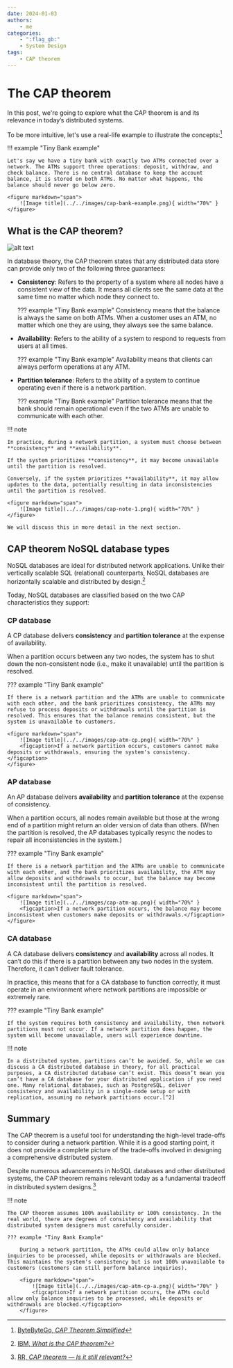 ```yaml
---
date: 2024-01-03
authors:
    - me
categories:
    - ":flag_gb:"
    - System Design
tags:
    - CAP theorem
---
```


# **The CAP theorem**

In this post, we're going to explore what the CAP theorem is and its relevance in today’s distributed systems.

<!-- more -->

To be more intuitive, let's use a real-life example to illustrate the concepts:[^1]

!!! example "Tiny Bank example"

    Let's say we have a tiny bank with exactly two ATMs connected over a network. The ATMs support three operations: deposit, withdraw, and check balance. There is no central database to keep the account balance, it is stored on both ATMs. No matter what happens, the balance should never go below zero.

    <figure markdown="span">
        ![Image title](../../images/cap-bank-example.png){ width="70%" }
    </figure>

## What is the CAP theorem?

![alt text](../../images/cap.png)

In database theory, the CAP theorem states that any distributed data store can provide only two of the following three guarantees:

- **Consistency**: Refers to the property of a system where all nodes have a consistent view of the data. It means all clients see the same data at the same time no matter which node they connect to.

    ??? example "Tiny Bank example"
        Consistency means that the balance is always the same on both ATMs. When a customer uses an ATM, no matter which one they are using, they always see the same balance.

- **Availability**: Refers to the ability of a system to respond to requests from users at all times.

    ??? example "Tiny Bank example"
        Availability means that clients can always perform operations at any ATM.

- **Partition tolerance**: Refers to the ability of a system to continue operating even if there is a network partition.


    ??? example "Tiny Bank example"
        Partition tolerance means that the bank should remain operational even if the two ATMs are unable to communicate with each other.
        

!!! note

    In practice, during a network partition, a system must choose between **consistency** and **availability**.
    
    If the system prioritizes **consistency**, it may become unavailable until the partition is resolved.
    
    Conversely, if the system prioritizes **availability**, it may allow updates to the data, potentially resulting in data inconsistencies until the partition is resolved.
    
    <figure markdown="span">
        ![Image title](../../images/cap-note-1.png){ width="70%" }
    </figure>
    
    We will discuss this in more detail in the next section.

## CAP theorem NoSQL database types

NoSQL databases are ideal for distributed network applications. Unlike their vertically scalable SQL (relational) counterparts, NoSQL databases are horizontally scalable and distributed by design.[^2]

Today, NoSQL databases are classified based on the two CAP characteristics they support:

### CP database

A CP database delivers **consistency** and **partition tolerance** at the expense of availability.

When a partition occurs between any two nodes, the system has to shut down the non-consistent node (i.e., make it unavailable) until the partition is resolved.

??? example "Tiny Bank example"

    If there is a network partition and the ATMs are unable to communicate with each other, and the bank prioritizes consistency, the ATMs may refuse to process deposits or withdrawals until the partition is resolved. This ensures that the balance remains consistent, but the system is unavailable to customers.

    <figure markdown="span">
        ![Image title](../../images/cap-atm-cp.png){ width="70%" }
        <figcaption>If a network partition occurs, customers cannot make deposits or withdrawals, ensuring the system's consistency.</figcaption>
    </figure>

### AP database

An AP database delivers **availability** and **partition tolerance** at the expense of consistency.

When a partition occurs, all nodes remain available but those at the wrong end of a partition might return an older version of data than others. (When the partition is resolved, the AP databases typically resync the nodes to repair all inconsistencies in the system.)

??? example "Tiny Bank example"

    If there is a network partition and the ATMs are unable to communicate with each other, and the bank prioritizes availability, the ATM may allow deposits and withdrawals to occur, but the balance may become inconsistent until the partition is resolved.

    <figure markdown="span">
        ![Image title](../../images/cap-atm-ap.png){ width="70%" }
        <figcaption>If a network partition occurs, the balance may become inconsistent when customers make deposits or withdrawals.</figcaption>
    </figure>

### CA database

A CA database delivers **consistency** and **availability** across all nodes. It can’t do this if there is a partition between any two nodes in the system. Therefore, it can’t deliver fault tolerance.

In practice, this means that for a CA database to function correctly, it must operate in an environment where network partitions are impossible or extremely rare.

??? example "Tiny Bank example"

    If the system requires both consistency and availability, then network partitions must not occur. If a network partition does happen, the system will become unavailable, users will experience downtime.
    

!!! note

    In a distributed system, partitions can’t be avoided. So, while we can discuss a CA distributed database in theory, for all practical purposes, a CA distributed database can’t exist. This doesn’t mean you can’t have a CA database for your distributed application if you need one. Many relational databases, such as PostgreSQL, deliver consistency and availability in a single-node setup or with replication, assuming no network partitions occur.[^2]

## Summary

The CAP theorem is a useful tool for understanding the high-level trade-offs to consider during a network partition. While it is a good starting point, it does not provide a complete picture of the trade-offs involved in designing a comprehensive distributed system.

Despite numerous advancements in NoSQL databases and other distributed systems, the CAP theorem remains relevant today as a fundamental tradeoff in distributed system designs.[^3]

!!! note

    The CAP theorem assumes 100% availability or 100% consistency. In the real world, there are degrees of consistency and availability that distributed system designers must carefully consider.

    ??? example "Tiny Bank Example"

        During a network partition, the ATMs could allow only balance inquiries to be processed, while deposits or withdrawals are blocked. This maintains the system's consistency but is not 100% unavailable to customers (customers can still perform balance inquiries).

        <figure markdown="span">
            ![Image title](../../images/cap-atm-cp-a.png){ width="70%" }
            <figcaption>If a network partition occurs, the ATMs could allow only balance inquiries to be processed, while deposits or withdrawals are blocked.</figcaption>
        </figure>

<!-- end -->

[^1]: [ByteByteGo, _CAP Theorem Simplified_](https://youtu.be/BHqjEjzAicA)
[^2]: [IBM, _What is the CAP theorem?_](https://www.ibm.com/topics/cap-theorem)
[^3]: [RR, _CAP theorem — Is it still relevant?_](https://medium.com/@rrinlondon/cap-theorem-is-it-still-relevant-c3a99cc3fc38)